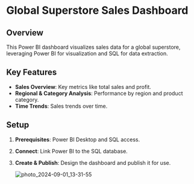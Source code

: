 # Global Superstore Sales Dashboard

## Overview

This Power BI dashboard visualizes sales data for a global superstore, leveraging Power BI for visualization and SQL for data extraction.

## Key Features

- **Sales Overview**: Key metrics like total sales and profit.
- **Regional & Category Analysis**: Performance by region and product category.
- **Time Trends**: Sales trends over time.

## Setup

1. **Prerequisites**: Power BI Desktop and SQL access.
2. **Connect**: Link Power BI to the SQL database.
3. **Create & Publish**: Design the dashboard and publish it for use.

   ![photo_2024-09-01_13-31-55](https://github.com/user-attachments/assets/64958ce4-47c4-47db-8654-1a647c370264)

